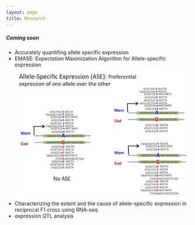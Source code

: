 ```yaml
---
layout: page
title: Research
---
```


##### Coming soon
* Accurately quantifing allele specific expression
* EMASE: Expectation Maximization Algorithm for Allele-specific expression
![ASE](/public/images/ASE-cartoon.jpg)
* Characterizing the extent and the cause of allele-specific expression in reciprocal F1 cross using RNA-seq
* expression QTL analysis

